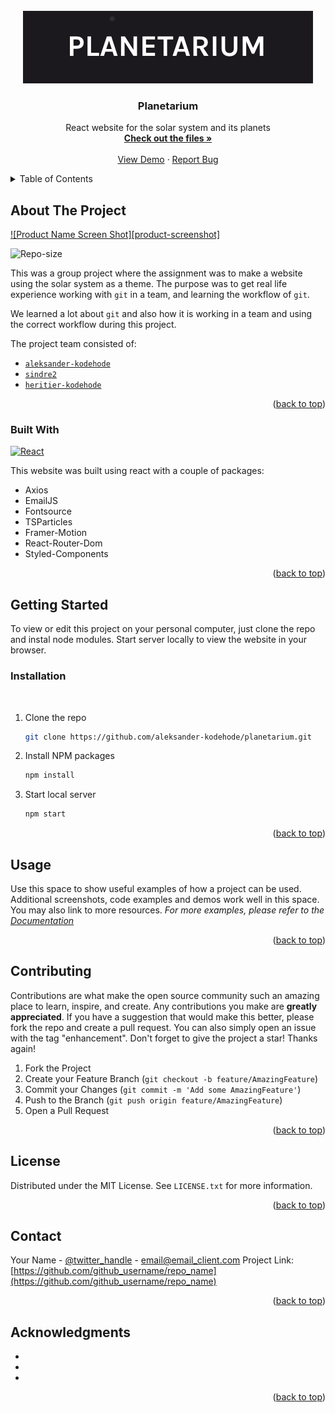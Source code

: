 <br />
<div align="center">
  <a href="https://github.com/aleksander-kodehode/planetarium">
    <img src="src/img/readme/logo.png" alt="Logo">
  </a>
<h3 align="center">Planetarium</h3>
  <p align="center">
    React website for the solar system and its planets
    <br />
    <a href="https://github.com/aleksander-kodehode/planetarium/tree/main/src"><strong>Check out the files »</strong></a>
    <br />
    <br />
    <a href="https://github.com/github_username/repo_name">View Demo</a>
    ·
    <a href="https://github.com/aleksander-kodehode/planetarium/issues">Report Bug</a>
  </p>
</div>
<!-- TABLE OF CONTENTS -->
<details>
  <summary>Table of Contents</summary>
  <ol>
    <li>
      <a href="#about-the-project">About The Project</a>
      <ul>
        <li><a href="#built-with">Built With</a></li>
      </ul>
    </li>
    <li>
      <a href="#getting-started">Getting Started</a>
      <ul>
        <li><a href="#installation">Installation</a></li>
      </ul>
    </li>
    <li><a href="#usage">Usage</a></li>
    <li><a href="#contributing">Contributing</a></li>
    <li><a href="#license">License</a></li>
    <li><a href="#contact">Contact</a></li>
    <li><a href="#acknowledgments">Acknowledgments</a></li>
  </ol>
</details>

<!-- ABOUT THE PROJECT -->

## About The Project

[![Product Name Screen Shot][product-screenshot]](https://example.com)

![Repo-size]

This was a group project where the assignment was to make a website using the solar system as a theme. The purpose was to get real life experience working with `git` in a team, and learning the workflow of `git`.

We learned a lot about `git` and also how it is working in a team and using the correct workflow during this project.

The project team consisted of:

- [`aleksander-kodehode`](https://github.com/aleksander-kodehode)
- [`sindre2`](https://github.com/sindre2)
- [`heritier-kodehode`](https://github.com/heritier-kodehode)

<p align="right">(<a href="#readme-top">back to top</a>)</p>

### Built With

[![React][react.js]][react-url] &ensp;

This website was built using react with a couple of packages:

- Axios
- EmailJS
- Fontsource
- TSParticles
- Framer-Motion
- React-Router-Dom
- Styled-Components

<p align="right">(<a href="#readme-top">back to top</a>)</p>

<!-- GETTING STARTED -->

## Getting Started

To view or edit this project on your personal computer, just clone the repo and instal node modules. Start server locally to view the website in your browser.

### Installation

<br />

1. Clone the repo
   ```sh
   git clone https://github.com/aleksander-kodehode/planetarium.git
   ```
2. Install NPM packages
   ```sh
   npm install
   ```
3. Start local server
   ```sh
   npm start
   ```
   <p align="right">(<a href="#readme-top">back to top</a>)</p>

<!-- USAGE EXAMPLES -->

## Usage

Use this space to show useful examples of how a project can be used. Additional screenshots, code examples and demos work well in this space. You may also link to more resources.
_For more examples, please refer to the [Documentation](https://example.com)_

<p align="right">(<a href="#readme-top">back to top</a>)</p>

<!-- CONTRIBUTING -->

## Contributing

Contributions are what make the open source community such an amazing place to learn, inspire, and create. Any contributions you make are **greatly appreciated**.
If you have a suggestion that would make this better, please fork the repo and create a pull request. You can also simply open an issue with the tag "enhancement".
Don't forget to give the project a star! Thanks again!

1. Fork the Project
2. Create your Feature Branch (`git checkout -b feature/AmazingFeature`)
3. Commit your Changes (`git commit -m 'Add some AmazingFeature'`)
4. Push to the Branch (`git push origin feature/AmazingFeature`)
5. Open a Pull Request
<p align="right">(<a href="#readme-top">back to top</a>)</p>

<!-- LICENSE -->

## License

Distributed under the MIT License. See `LICENSE.txt` for more information.

<p align="right">(<a href="#readme-top">back to top</a>)</p>

<!-- CONTACT -->

## Contact

Your Name - [@twitter_handle](https://twitter.com/twitter_handle) - email@email_client.com
Project Link: [https://github.com/github_username/repo_name](https://github.com/github_username/repo_name)

<p align="right">(<a href="#readme-top">back to top</a>)</p>

<!-- ACKNOWLEDGMENTS -->

## Acknowledgments

- []()
- []()
- []()
<p align="right">(<a href="#readme-top">back to top</a>)</p>

<!-- MARKDOWN LINKS & IMAGES -->
<!-- https://www.markdownguide.org/basic-syntax/#reference-style-links -->

[repo-size]: https://img.shields.io/github/repo-size/aleksander-kodehode/planetarium
[next.js]: https://img.shields.io/badge/next.js-000000?style=for-the-badge&logo=nextdotjs&logoColor=white
[next-url]: https://nextjs.org/
[react.js]: https://img.shields.io/badge/React-20232A?style=for-the-badge&logo=react&logoColor=61DAFB
[react-url]: https://reactjs.org/
[vue.js]: https://img.shields.io/badge/Vue.js-35495E?style=for-the-badge&logo=vuedotjs&logoColor=4FC08D
[vue-url]: https://vuejs.org/
[angular.io]: https://img.shields.io/badge/Angular-DD0031?style=for-the-badge&logo=angular&logoColor=white
[angular-url]: https://angular.io/
[svelte.dev]: https://img.shields.io/badge/Svelte-4A4A55?style=for-the-badge&logo=svelte&logoColor=FF3E00
[svelte-url]: https://svelte.dev/
[laravel.com]: https://img.shields.io/badge/Laravel-FF2D20?style=for-the-badge&logo=laravel&logoColor=white
[laravel-url]: https://laravel.com
[bootstrap.com]: https://img.shields.io/badge/Bootstrap-563D7C?style=for-the-badge&logo=bootstrap&logoColor=white
[bootstrap-url]: https://getbootstrap.com
[jquery.com]: https://img.shields.io/badge/jQuery-0769AD?style=for-the-badge&logo=jquery&logoColor=white
[jquery-url]: https://jquery.com
